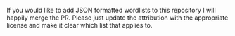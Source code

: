If you would like to add JSON formatted wordlists to this repository I will happily merge the PR. 
Please just update the attribution with the appropriate license and make it clear which list that applies to. 

